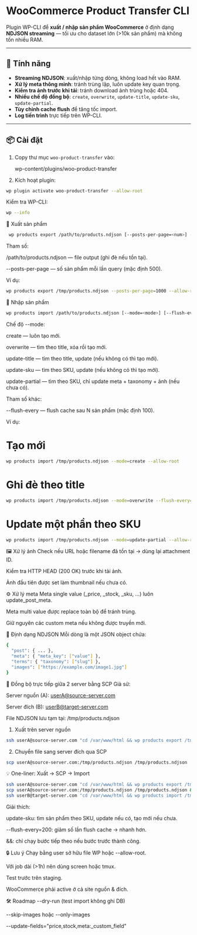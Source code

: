# WooCommerce Product Transfer CLI

Plugin WP-CLI để **xuất / nhập sản phẩm WooCommerce** ở định dạng **NDJSON streaming** — tối ưu cho dataset lớn (>10k sản phẩm) mà không tốn nhiều RAM.

---

## 🚀 Tính năng
- **Streaming NDJSON**: xuất/nhập từng dòng, không load hết vào RAM.
- **Xử lý meta thông minh**: tránh trùng lặp, luôn update key quan trọng.
- **Kiểm tra ảnh trước khi tải**: tránh download ảnh trùng hoặc 404.
- **Nhiều chế độ đồng bộ**: `create`, `overwrite`, `update-title`, `update-sku`, `update-partial`.
- **Tùy chỉnh cache flush** để tăng tốc import.
- **Log tiến trình** trực tiếp trên WP-CLI.

---

## 📦 Cài đặt

1. Copy thư mục `woo-product-transfer` vào:

   wp-content/plugins/woo-product-transfer


2. Kích hoạt plugin:
```bash
wp plugin activate woo-product-transfer --allow-root
```

Kiểm tra WP-CLI:
```bash
wp --info
```

🔄 Xuất sản phẩm
```bash
 wp products export /path/to/products.ndjson [--posts-per-page=<num>] --allow-root
```

Tham số:

/path/to/products.ndjson — file output (ghi đè nếu tồn tại).

--posts-per-page — số sản phẩm mỗi lần query (mặc định 500).

Ví dụ:
```bash
wp products export /tmp/products.ndjson --posts-per-page=1000 --allow-root
```

🔄 Nhập sản phẩm
```bash
wp products import /path/to/products.ndjson [--mode=<mode>] [--flush-every=<num>] --allow-root
```

Chế độ --mode:

create — luôn tạo mới.

overwrite — tìm theo title, xóa rồi tạo mới.

update-title — tìm theo title, update (nếu không có thì tạo mới).

update-sku — tìm theo SKU, update (nếu không có thì tạo mới).

update-partial — tìm theo SKU, chỉ update meta + taxonomy + ảnh (nếu chưa có).

Tham số khác:

--flush-every — flush cache sau N sản phẩm (mặc định 100).

Ví dụ:

# Tạo mới
```bash
wp products import /tmp/products.ndjson --mode=create --allow-root
```
# Ghi đè theo title
```bash
wp products import /tmp/products.ndjson --mode=overwrite --flush-every=200 --allow-root
```
# Update một phần theo SKU
```bash
wp products import /tmp/products.ndjson --mode=update-partial --allow-root
```

🖼 Xử lý ảnh
Check nếu URL hoặc filename đã tồn tại → dùng lại attachment ID.

Kiểm tra HTTP HEAD (200 OK) trước khi tải ảnh.

Ảnh đầu tiên được set làm thumbnail nếu chưa có.

⚙ Xử lý meta
Meta single value (_price, _stock, _sku, …) luôn update_post_meta.

Meta multi value được replace toàn bộ để tránh trùng.

Giữ nguyên các custom meta nếu không được truyền mới.

📂 Định dạng NDJSON
Mỗi dòng là một JSON object chứa:
```bash
{
  "post": { ... },
  "meta": { "meta_key": ["value"] },
  "terms": { "taxonomy": ["slug"] },
  "images": ["https://example.com/image1.jpg"]
}
```

🔗 Đồng bộ trực tiếp giữa 2 server bằng SCP
Giả sử:

Server nguồn (A): userA@source-server.com

Server đích (B): userB@target-server.com

File NDJSON lưu tạm tại: /tmp/products.ndjson

1. Xuất trên server nguồn
```bash 
ssh userA@source-server.com "cd /var/www/html && wp products export /tmp/products.ndjson --posts-per-page=1000 --allow-root"
```

2. Chuyển file sang server đích qua SCP
```bash
scp userA@source-server.com:/tmp/products.ndjson /tmp/products.ndjson

```

💡 One-liner: Xuất → SCP → Import
```bash
ssh userA@source-server.com "cd /var/www/html && wp products export /tmp/products.ndjson --posts-per-page=1000 --allow-root" && \
scp userA@source-server.com:/tmp/products.ndjson /tmp/products.ndjson && \
ssh userB@target-server.com "cd /var/www/html && wp products import /tmp/products.ndjson --mode=update-sku --flush-every=200 --allow-root"

```

Giải thích:

update-sku: tìm sản phẩm theo SKU, update nếu có, tạo mới nếu chưa.

--flush-every=200: giảm số lần flush cache → nhanh hơn.

&&: chỉ chạy bước tiếp theo nếu bước trước thành công.

🔒 Lưu ý
Chạy bằng user sở hữu file WP hoặc --allow-root.

Với job dài (>1h) nên dùng screen hoặc tmux.

Test trước trên staging.

WooCommerce phải active ở cả site nguồn & đích.

🛠 Roadmap
--dry-run (test import không ghi DB)

--skip-images hoặc --only-images

--update-fields="price,stock,meta:_custom_field"




